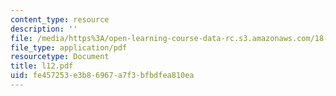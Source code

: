 ```yaml
---
content_type: resource
description: ''
file: /media/https%3A/open-learning-course-data-rc.s3.amazonaws.com/18-433-combinatorial-optimization-fall-2003/fe457253e3b86967a7f3bfbdfea810ea_l12.pdf
file_type: application/pdf
resourcetype: Document
title: l12.pdf
uid: fe457253-e3b8-6967-a7f3-bfbdfea810ea
---
```

